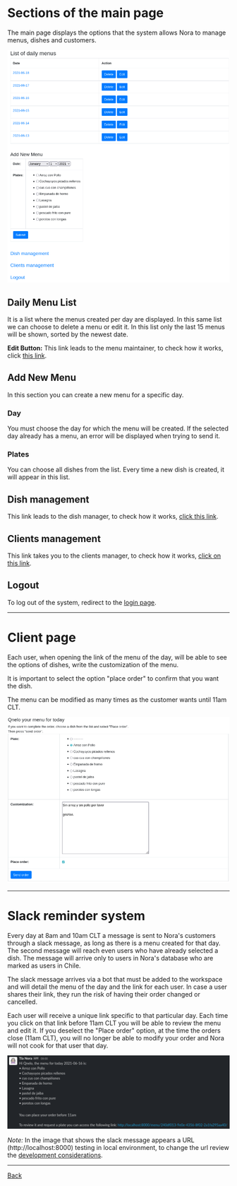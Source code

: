 # Sections of the main page

The main page displays the options that the system allows Nora to manage menus, dishes and customers.

![Main Menu](./images/main_menu.png)

## Daily Menu List

It is a list where the menus created per day are displayed. In this same list we can choose to delete a menu or edit it.
In this list only the last 15 menus will be shown, sorted by the newest date.

**Edit Button:** This link leads to the menu maintainer, to check how it works, click [this link](edit_menu.md).

## Add New Menu

In this section you can create a new menu for a specific day.

### Day 

You must choose the day for which the menu will be created. If the selected day already has a menu, an error will be displayed when trying to send it.

### Plates
You can choose all dishes from the list.
Every time a new dish is created, it will appear in this list.

## Dish management

This link leads to the dish manager, to check how it works, [click this link](./dish_menu.md).

## Clients management

This link takes you to the clients manager, to check how it works, [click on this link](./client_menu.md).

## Logout

To log out of the system, redirect to the [login page](./login.md).

---

# Client page

Each user, when opening the link of the menu of the day, will be able to see the options of dishes, write the customization of the menu.

It is important to select the option "place order" to confirm that you want the dish.

The menu can be modified as many times as the customer wants until 11am CLT.

![Main Menu](./images/user_page.png)

---

# Slack reminder system

Every day at 8am and 10am CLT a message is sent to Nora's customers through a slack message, as long as there is a menu created for that day. The second message will reach even users who have already selected a dish. The message will arrive only to users in Nora's database who are marked as users in Chile.

The slack message arrives via a bot that must be added to the workspace and will detail the menu of the day and the link for each user. In case a user shares their link, they run the risk of having their order changed or cancelled.

Each user will receive a unique link specific to that particular day. Each time you click on that link before 11am CLT you will be able to review the menu and edit it. If you deselect the "Place order" option, at the time the orders close (11am CLT), you will no longer be able to modify your order and Nora will not cook for that user that day.

![Main Menu](./images/slack_message.png)

_Note:_ In the image that shows the slack message appears a URL (http://localhost:8000) testing in local environment, to change the url review the [development considerations](./development.md).

---
[Back](../README.md)